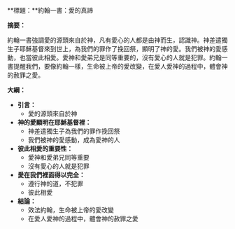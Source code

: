 **標題：**約翰一書：愛的真諦

**摘要：**

約翰一書強調愛的源頭來自於神，凡有愛心的人都是由神而生，認識神。神差遣獨生子耶穌基督來到世上，為我們的罪作了挽回祭，顯明了神的愛。我們被神的愛感動，也當彼此相愛。愛神和愛弟兄是同等重要的，沒有愛心的人就是犯罪。約翰一書提醒我們，要像約翰一樣，生命被上帝的愛改變，在愛人愛神的過程中，體會神的赦罪之愛。

**大綱：**

* **引言：**
    * 愛的源頭來自於神
* **神的愛顯明在耶穌基督裡：**
    * 神差遣獨生子為我們的罪作挽回祭
    * 我們被神的愛感動，成為愛神的人
* **彼此相愛的重要性：**
    * 愛神和愛弟兄同等重要
    * 沒有愛心的人就是犯罪
* **愛在我們裡面得以完全：**
    * 遵行神的道，不犯罪
    * 彼此相愛
* **結論：**
    * 效法約翰，生命被上帝的愛改變
    * 在愛人愛神的過程中，體會神的赦罪之愛
